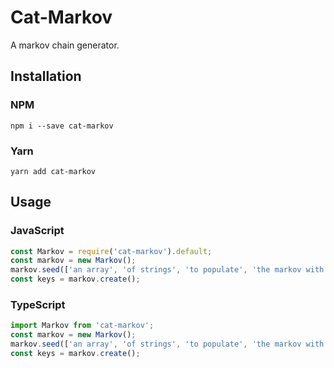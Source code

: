 # Cat-Markov

A markov chain generator.

## Installation

### NPM

```
npm i --save cat-markov
```

### Yarn

```
yarn add cat-markov
```

## Usage

### JavaScript

```js
const Markov = require('cat-markov').default;
const markov = new Markov();
markov.seed(['an array', 'of strings', 'to populate', 'the markov with']);
const keys = markov.create();
```

### TypeScript

```ts
import Markov from 'cat-markov';
const markov = new Markov();
markov.seed(['an array', 'of strings', 'to populate', 'the markov with']);
const keys = markov.create();
```